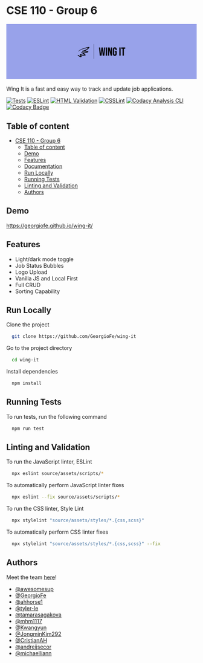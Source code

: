 # CSE 110 - Group 6

![logo](./admin/branding/panorama-logo.jpeg)

Wing It is a fast and easy way to track and update job applications.

[![Tests](https://github.com/cse110-fa22-group6/cse110-fa22-group6/actions/workflows/jest.yml/badge.svg)](https://github.com/cse110-fa22-group6/cse110-fa22-group6/actions/workflows/jest.yml)
[![ESLint](https://github.com/cse110-fa22-group6/cse110-fa22-group6/actions/workflows/eslint.yml/badge.svg)](https://github.com/cse110-fa22-group6/cse110-fa22-group6/actions/workflows/eslint.yml)
[![HTML Validation](https://github.com/cse110-fa22-group6/cse110-fa22-group6/actions/workflows/html.yml/badge.svg)](https://github.com/cse110-fa22-group6/cse110-fa22-group6/actions/workflows/html.yml)
[![CSSLint](https://github.com/cse110-fa22-group6/cse110-fa22-group6/actions/workflows/csslint.yml/badge.svg)](https://github.com/cse110-fa22-group6/cse110-fa22-group6/actions/workflows/csslint.yml)
[![Codacy Analysis CLI](https://github.com/cse110-fa22-group6/cse110-fa22-group6/actions/workflows/codacy-analysis.yml/badge.svg)](https://github.com/cse110-fa22-group6/cse110-fa22-group6/actions/workflows/codacy-analysis.yml)
[![Codacy Badge](https://app.codacy.com/project/badge/Grade/30759e75350b4954a5be1c284636efa0)](https://www.codacy.com/gh/cse110-fa22-group6/cse110-fa22-group6/dashboard?utm_source=github.com&utm_medium=referral&utm_content=cse110-fa22-group6/cse110-fa22-group6&utm_campaign=Badge_Grade)

## Table of content

- [CSE 110 - Group 6](#cse-110---group-6)
  - [Table of content](#table-of-content)
  - [Demo](#demo)
  - [Features](#features)
  - [Documentation](#documentation)
  - [Run Locally](#run-locally)
  - [Running Tests](#running-tests)
  - [Linting and Validation](#linting-and-validation)
  - [Authors](#authors)

## Demo

<https://georgiofe.github.io/wing-it/>

## Features

- Light/dark mode toggle
- Job Status Bubbles
- Logo Upload
- Vanilla JS and Local First
- Full CRUD
- Sorting Capability

## Run Locally

Clone the project

```bash
  git clone https://github.com/GeorgioFe/wing-it
```

Go to the project directory

```bash
  cd wing-it
```

Install dependencies

```bash
  npm install
```

## Running Tests

To run tests, run the following command

```bash
  npm run test
```

## Linting and Validation

To run the JavaScript linter, ESLint

```bash
  npx eslint source/assets/scripts/*
```

To automatically perform JavaScript linter fixes

```bash
  npx eslint --fix source/assets/scripts/*
```

To run the CSS linter, Style Lint

```bash
  npx stylelint "source/assets/styles/*.{css,scss}"
```

To automatically perform CSS linter fixes

```bash
  npx stylelint "source/assets/styles/*.{css,scss}" --fix
```

## Authors

Meet the team [here](./admin/team.md)!

- [@awesomesup](https://github.com/awesomesup)
- [@GeorgioFe](https://github.com/GeorgioFe)
- [@ahhorse1](https://github.com/ahhorse1)
- [@tyler-le](https://github.com/tyler-le)
- [@tamarasagakova](https://github.com/tamarasagakova)
- [@mhm1117](https://github.com/mhm1117)
- [@Kwangyun](https://github.com/Kwangyun)
- [@JongminKim292](https://github.com/JongminKim292)
- [@CristianAH](https://github.com/CristianAH)
- [@andreijsecor](https://github.com/andreijsecor)
- [@michaelliann](https://github.com/michaelliann)
